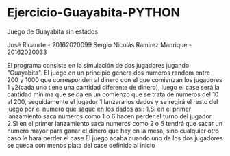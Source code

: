 # Ejercicio-Guayabita-PYTHON
Juego de Guayabita sin estados 

José Ricaurte - 20162020099 Sergio Nicolás Ramirez Manrique - 20162020033

El programa consiste en la simulación de dos jugadores jugando "Guayabita". El juego en un principio genera dos numeros random entre 200 y 1000 que corresponden al dinero con el que comienzan los jugadores 1 y2(cada uno tiene una cantidad diferente de dinero), luego el case será la cantidad minima que se da en un comienzo que se trata de numeros del 10 al 200, seguidamente el jugador 1 lanzara los dados y se regirá el resto del juego por el numero que saque en los dados así:
  1.Si en el primer lanzamiento saca numeros como 1 o 6 hacen perder el turno del jugador
  2.Si en el primer lanzamiento saca numeros como 2 o 5 tendrá que sacar un numero mayor para ganar el dinero que hay en la mesa, sino       cualquier otro caso le hara perder el case 
El juego acaba cuando uno de los dos jugadores se queda con menos plata del case definido al inicio
